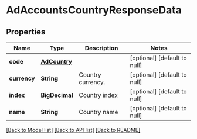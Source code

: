 # AdAccountsCountryResponseData
## Properties

| Name | Type | Description | Notes |
|------------ | ------------- | ------------- | -------------|
| **code** | [**AdCountry**](AdCountry.md) |  | [optional] [default to null] |
| **currency** | **String** | Country currency. | [optional] [default to null] |
| **index** | **BigDecimal** | Country index | [optional] [default to null] |
| **name** | **String** | Country name | [optional] [default to null] |

[[Back to Model list]](../README.md#documentation-for-models) [[Back to API list]](../README.md#documentation-for-api-endpoints) [[Back to README]](../README.md)

